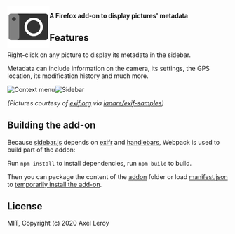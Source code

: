 <img align="left" alt="Add-on logo" src="addon/icons/icon.svg">

**A Firefox add-on to display pictures' metadata**

## Features

Right-click on any picture to display its metadata in the sidebar.

Metadata can include information on the camera, its settings, the GPS location, its modification history and much more.

<img align="left" alt="Context menu" src="https://user-images.githubusercontent.com/3141536/80819363-20a1f000-8bd5-11ea-827b-4d88f96cdd7b.png">
<img alt="Sidebar" src="https://user-images.githubusercontent.com/3141536/80819721-d40ae480-8bd5-11ea-9e08-a59b54321247.png">

_(Pictures courtesy of [exif.org](http://www.exif.org/) via [ianare/exif-samples](https://github.com/ianare/exif-samples))_

## Building the add-on

Because [sidebar.js](sidebar/sidebar.js) depends on [exifr](https://github.com/MikeKovarik/exifr)
and [handlebars](https://handlebarsjs.com), Webpack is used to build part of the addon:

Run `npm install` to install dependencies, run `npm build` to build.

Then you can package the content of the [addon](addon) folder or load [manifest.json](addon/manifest.json)
to [temporarily install the add-on](https://extensionworkshop.com/documentation/develop/temporary-installation-in-firefox/).

## License
MIT, Copyright (c) 2020 Axel Leroy
